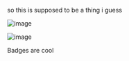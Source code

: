 so this is supposed to be a thing i guess


![image](https://github-readme-stats.vercel.app/api/top-langs/?username=Cynosure-Null&theme=synthwave)

![image](https://github-readme-stats.vercel.app/api?username=Cynosure-Null&theme=synthwave&hide=PowerShell)


Badges are cool
